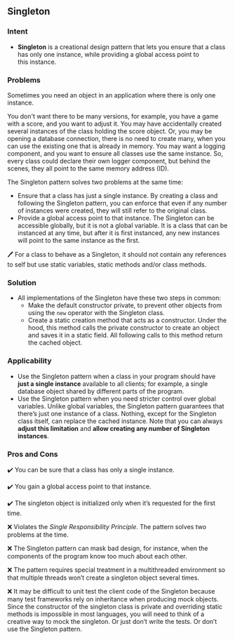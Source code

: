## Singleton

### Intent

- **Singleton** is a creational design pattern that lets you ensure that a class has only one instance, while providing a global access point to this instance.

### Problems

Sometimes you need an object in an application where there is only one instance.

You don't want there to be many versions, for example, you have a game with a score, and you want to adjust it. You may have accidentally created several instances of the class holding the score object. Or, you may be opening a database connection, there is no need to create many, when you can use the existing one that is already in memory. You may want a logging component, and you want to ensure all classes use the same instance. So, every class could declare their own logger component, but behind the scenes, they all point to the same memory address (ID).

The Singleton pattern solves two problems at the same time:

- Ensure that a class has just a single instance. By creating a class and following the Singleton pattern, you can enforce that even if any number of instances were created, they will still refer to the original class.
- Provide a global access point to that instance. The Singleton can be accessible globally, but it is not a global variable. It is a class that can be instanced at any time, but after it is first instanced, any new instances will point to the same instance as the first.

<aside>
🖊️ For a class to behave as a Singleton, it should not contain any references to self but use static variables, static methods and/or class methods.

</aside>

### Solution

- All implementations of the Singleton have these two steps in common:
    - Make the default constructor private, to prevent other objects from using the `new` operator with the Singleton class.
    - Create a static creation method that acts as a constructor. Under the hood, this method calls the private constructor to create an object and saves it in a static field. All following calls to this method return the cached object.

### Applicability

- Use the Singleton pattern when a class in your program should have **just a single instance** available to all clients; for example, a single database object shared by different parts of the program.
- Use the Singleton pattern when you need stricter control over global variables. Unlike global variables, the Singleton pattern guarantees that there’s just one instance of a class. Nothing, except for the Singleton class itself, can replace the cached instance. Note that you can always **adjust this limitation** and **allow creating any number of Singleton instances**.

### Pros and Cons

✔️ You can be sure that a class has only a single instance.

✔️ You gain a global access point to that instance.

✔️ The singleton object is initialized only when it’s requested for the first time.

❌ Violates the *Single Responsibility Principle*. The pattern solves two problems at the time.

❌ The Singleton pattern can mask bad design, for instance, when the components of the program know too much about each other.

❌ The pattern requires special treatment in a multithreaded environment so that multiple threads won’t create a singleton object several times.

❌ It may be difficult to unit test the client code of the Singleton because many test frameworks rely on inheritance when producing mock objects. Since the constructor of the singleton class is private and overriding static methods is impossible in most languages, you will need to think of a creative way to mock the singleton. Or just don’t write the tests. Or don’t use the Singleton pattern.